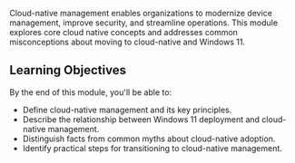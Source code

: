 Cloud-native management enables organizations to modernize device management, improve security, and streamline operations. This module explores core cloud native concepts and addresses common misconceptions about moving to cloud-native and Windows 11.

## Learning Objectives

By the end of this module, you'll be able to:

- Define cloud-native management and its key principles.
- Describe the relationship between Windows 11 deployment and cloud-native management.
- Distinguish facts from common myths about cloud-native adoption.
- Identify practical steps for transitioning to cloud-native management.